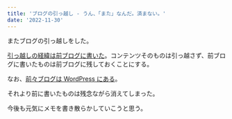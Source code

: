 ```yaml
---
title: 'ブログの引っ越し - うん、「また」なんだ。済まない。'
date: '2022-11-30'
---
```


またブログの引っ越しをした。

[引っ越しの経緯は前ブログに書いた](https://mahata.gitlab.io/post/2022-12-01-new-blog-on-vercel/)。コンテンツそのものは引っ越さず、前ブログに書いたものは前ブログに残しておくことにする。

なお、[前々ブログは WordPress にある](https://mahata.wordpress.com)。

それより前に書いたものは残念ながら消えてしまった。

今後も元気にメモを書き散らかしていこうと思う。